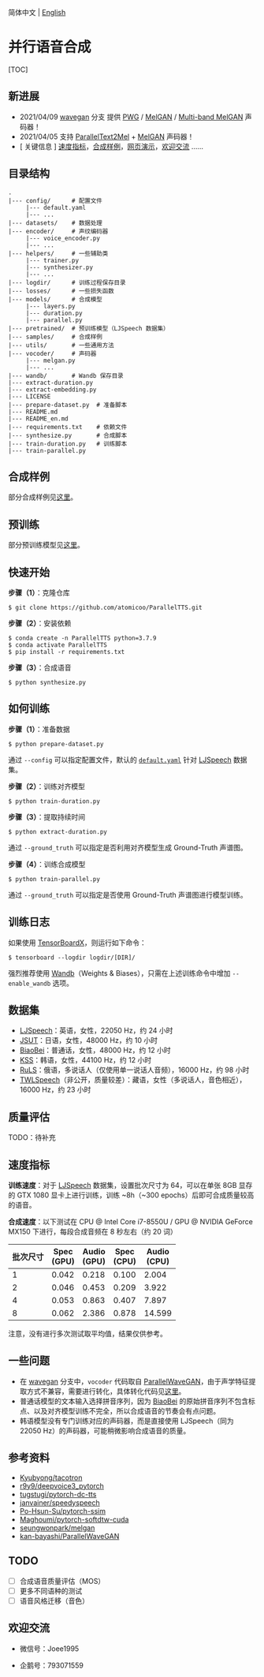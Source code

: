 简体中文 | [English](./README_en.md)

# 并行语音合成

[TOC]

## 新进展

- 2021/04/09 [wavegan](https://github.com/atomicoo/ParallelTTS/tree/wavegan) 分支 提供 [PWG](https://arxiv.org/abs/1910.11480) / [MelGAN](https://arxiv.org/abs/1910.06711) / [Multi-band MelGAN](https://arxiv.org/abs/2005.05106) 声码器！
- 2021/04/05 支持 [ParallelText2Mel](https://github.com/atomicoo/ParallelTTS/blob/main/models/parallel.py) + [MelGAN](https://arxiv.org/abs/1910.06711) 声码器！
- [ 关键信息 ]  [速度指标](#速度指标)，[合成样例](https://github.com/atomicoo/ParallelTTS/tree/main/samples/)，[网页演示](https://github.com/atomicoo/PTTS-WebAPP)，[欢迎交流](#欢迎交流) ……

## 目录结构

```
.
|--- config/      # 配置文件
     |--- default.yaml
     |--- ...
|--- datasets/    # 数据处理
|--- encoder/     # 声纹编码器
     |--- voice_encoder.py
     |--- ...
|--- helpers/     # 一些辅助类
     |--- trainer.py
     |--- synthesizer.py
     |--- ...
|--- logdir/      # 训练过程保存目录
|--- losses/      # 一些损失函数
|--- models/      # 合成模型
     |--- layers.py
     |--- duration.py
     |--- parallel.py
|--- pretrained/  # 预训练模型（LJSpeech 数据集）
|--- samples/     # 合成样例
|--- utils/       # 一些通用方法
|--- vocoder/     # 声码器
     |--- melgan.py
     |--- ...
|--- wandb/       # Wandb 保存目录
|--- extract-duration.py
|--- extract-embedding.py
|--- LICENSE
|--- prepare-dataset.py  # 准备脚本
|--- README.md
|--- README_en.md
|--- requirements.txt    # 依赖文件
|--- synthesize.py       # 合成脚本
|--- train-duration.py   # 训练脚本
|--- train-parallel.py
```

## 合成样例

部分合成样例见[这里](https://github.com/atomicoo/ParallelTTS/tree/main/samples/)。

## 预训练

部分预训练模型见[这里](https://github.com/atomicoo/ParallelTTS/tree/main/pretrained/)。

## 快速开始

**步骤（1）**：克隆仓库

```shell
$ git clone https://github.com/atomicoo/ParallelTTS.git
```

**步骤（2）**：安装依赖

```shell
$ conda create -n ParallelTTS python=3.7.9
$ conda activate ParallelTTS
$ pip install -r requirements.txt
```

**步骤（3）**：合成语音

```shell
$ python synthesize.py
```

## 如何训练

**步骤（1）**：准备数据

```shell
$ python prepare-dataset.py
```

通过 `--config` 可以指定配置文件，默认的 [`default.yaml`](https://github.com/atomicoo/ParallelTTS/blob/main/config/default.yaml) 针对 [LJSpeech](https://keithito.com/LJ-Speech-Dataset/) 数据集。

**步骤（2）**：训练对齐模型

```shell
$ python train-duration.py 
```

**步骤（3）**：提取持续时间

```shell
$ python extract-duration.py
```

通过 `--ground_truth` 可以指定是否利用对齐模型生成 Ground-Truth 声谱图。

**步骤（4）**：训练合成模型

```shell
$ python train-parallel.py
```

通过 `--ground_truth` 可以指定是否使用 Ground-Truth 声谱图进行模型训练。

## 训练日志

如果使用 [TensorBoardX](https://github.com/lanpa/tensorboardX)，则运行如下命令：

```
$ tensorboard --logdir logdir/[DIR]/
```

强烈推荐使用 [Wandb](https://wandb.ai/)（Weights & Biases），只需在上述训练命令中增加 `--enable_wandb` 选项。

## 数据集

- [LJSpeech](https://keithito.com/LJ-Speech-Dataset/)：英语，女性，22050 Hz，约 24 小时
- [JSUT](https://sites.google.com/site/shinnosuketakamichi/publication/jsut)：日语，女性，48000 Hz，约 10 小时
- [BiaoBei](https://www.data-baker.com/open_source.html)：普通话，女性，48000 Hz，约 12 小时
- [KSS](https://www.kaggle.com/bryanpark/korean-single-speaker-speech-dataset)：韩语，女性，44100 Hz，约 12 小时
- [RuLS](https://www.openslr.org/96/)：俄语，多说话人（仅使用单一说话人音频），16000 Hz，约 98 小时
- [TWLSpeech](#)（非公开，质量较差）：藏语，女性（多说话人，音色相近），16000 Hz，约 23 小时

## 质量评估

TODO：待补充

## 速度指标

**训练速度**：对于 [LJSpeech](https://keithito.com/LJ-Speech-Dataset/) 数据集，设置批次尺寸为 64，可以在单张 8GB 显存的 GTX 1080 显卡上进行训练，训练 ~8h（~300 epochs）后即可合成质量较高的语音。

**合成速度**：以下测试在 CPU @ Intel Core i7-8550U / GPU @ NVIDIA GeForce MX150 下进行，每段合成音频在 8 秒左右（约 20 词）

| 批次尺寸 | Spec<br>(GPU) | Audio<br>(GPU) | Spec<br>(CPU) | Audio<br>(CPU) |
| -------- | ------------- | -------------- | ------------- | -------------- |
| 1        | 0.042         | 0.218          | 0.100         | 2.004          |
| 2        | 0.046         | 0.453          | 0.209         | 3.922          |
| 4        | 0.053         | 0.863          | 0.407         | 7.897          |
| 8        | 0.062         | 2.386          | 0.878         | 14.599         |

注意，没有进行多次测试取平均值，结果仅供参考。

## 一些问题

- 在 [wavegan](https://github.com/atomicoo/ParallelTTS/tree/wavegan) 分支中，`vocoder` 代码取自 [ParallelWaveGAN](https://github.com/kan-bayashi/ParallelWaveGAN)，由于声学特征提取方式不兼容，需要进行转化，具体转化代码见[这里](https://github.com/atomicoo/ParallelTTS/blob/4eb44679271494f1d478da281ae474a07dfe77c6/synthesize.wave.py#L79-L85)。
- 普通话模型的文本输入选择拼音序列，因为 [BiaoBei](https://www.data-baker.com/open_source.html) 的原始拼音序列不包含标点、以及对齐模型训练不完全，所以合成语音的节奏会有点问题。
- 韩语模型没有专门训练对应的声码器，而是直接使用 LJSpeech（同为 22050 Hz）的声码器，可能稍微影响合成语音的质量。

## 参考资料

- [Kyubyong/tacotron](https://github.com/Kyubyong/tacotron)
- [r9y9/deepvoice3_pytorch](https://github.com/r9y9/deepvoice3_pytorch)
- [tugstugi/pytorch-dc-tts](https://github.com/tugstugi/pytorch-dc-tts)
- [janvainer/speedyspeech](https://github.com/janvainer/speedyspeech)
- [Po-Hsun-Su/pytorch-ssim](https://github.com/Po-Hsun-Su/pytorch-ssim)
- [Maghoumi/pytorch-softdtw-cuda](https://github.com/Maghoumi/pytorch-softdtw-cuda)
- [seungwonpark/melgan](https://github.com/seungwonpark/melgan)
- [kan-bayashi/ParallelWaveGAN](https://github.com/kan-bayashi/ParallelWaveGAN)

## TODO

- [ ] 合成语音质量评估（MOS）
- [ ] 更多不同语种的测试
- [ ] 语音风格迁移（音色）

## 欢迎交流

- 微信号：Joee1995

- 企鹅号：793071559